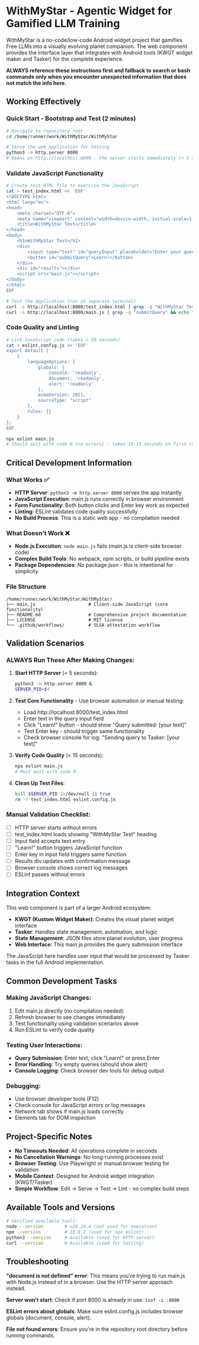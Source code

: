 # WithMyStar - Agentic Widget for Gamified LLM Training

WithMyStar is a no-code/low-code Android widget project that gamifies Free LLMs into a visually evolving planet companion. The web component provides the interface layer that integrates with Android tools (KWGT widget maker and Tasker) for the complete experience.

**ALWAYS reference these instructions first and fallback to search or bash commands only when you encounter unexpected information that does not match the info here.**

## Working Effectively

### Quick Start - Bootstrap and Test (2 minutes)
```bash
# Navigate to repository root
cd /home/runner/work/WithMyStar/WithMyStar

# Serve the web application for testing
python3 -m http.server 8000
# Opens on http://localhost:8000 - the server starts immediately (< 5 seconds)
```

### Validate JavaScript Functionality
```bash
# Create test HTML file to exercise the JavaScript
cat > test_index.html << 'EOF'
<!DOCTYPE html>
<html lang="en">
<head>
    <meta charset="UTF-8">
    <meta name="viewport" content="width=device-width, initial-scale=1.0">
    <title>WithMyStar Test</title>
</head>
<body>
    <h1>WithMyStar Test</h1>
    <div>
        <input type="text" id="queryInput" placeholder="Enter your query">
        <button id="submitQuery">Learn!</button>
    </div>
    <div id="results"></div>
    <script src="main.js"></script>
</body>
</html>
EOF

# Test the application (run in separate terminal)
curl -s http://localhost:8000/test_index.html | grep -q "WithMyStar Test" && echo "✅ HTML loads correctly"
curl -s http://localhost:8000/main.js | grep -q "submitQuery" && echo "✅ JavaScript loads correctly"
```

### Code Quality and Linting
```bash
# Lint JavaScript code (takes < 10 seconds)
cat > eslint.config.js << 'EOF'
export default [
    {
        languageOptions: {
            globals: {
                console: 'readonly',
                document: 'readonly',
                alert: 'readonly'
            },
            ecmaVersion: 2021,
            sourceType: "script"
        },
        rules: {}
    }
];
EOF

npx eslint main.js
# Should exit with code 0 (no errors) - takes 10-15 seconds on first run
```

## Critical Development Information

### What Works ✅
- **HTTP Server**: `python3 -m http.server 8000` serves the app instantly
- **JavaScript Execution**: main.js runs correctly in browser environment
- **Form Functionality**: Both button clicks and Enter key work as expected
- **Linting**: ESLint validates code quality successfully
- **No Build Process**: This is a static web app - no compilation needed

### What Doesn't Work ❌
- **Node.js Execution**: `node main.js` fails (main.js is client-side browser code)
- **Complex Build Tools**: No webpack, npm scripts, or build pipeline exists
- **Package Dependencies**: No package.json - this is intentional for simplicity

### File Structure
```
/home/runner/work/WithMyStar/WithMyStar/
├── main.js                    # Client-side JavaScript (core functionality)
├── README.md                  # Comprehensive project documentation
├── LICENSE                    # MIT license
└── .github/workflows/         # SLSA attestation workflow
```

## Validation Scenarios

### ALWAYS Run These After Making Changes:
1. **Start HTTP Server** (< 5 seconds):
   ```bash
   python3 -m http.server 8000 &
   SERVER_PID=$!
   ```

2. **Test Core Functionality** - Use browser automation or manual testing:
   - Load http://localhost:8000/test_index.html
   - Enter text in the query input field
   - Click "Learn!" button - should show "Query submitted: [your text]"
   - Test Enter key - should trigger same functionality
   - Check browser console for log: "Sending query to Tasker: [your text]"

3. **Verify Code Quality** (< 15 seconds):
   ```bash
   npx eslint main.js
   # Must exit with code 0
   ```

4. **Clean Up Test Files**:
   ```bash
   kill $SERVER_PID 2>/dev/null || true
   rm -f test_index.html eslint.config.js
   ```

### Manual Validation Checklist:
- [ ] HTTP server starts without errors
- [ ] test_index.html loads showing "WithMyStar Test" heading
- [ ] Input field accepts text entry
- [ ] "Learn!" button triggers JavaScript function
- [ ] Enter key in input field triggers same function
- [ ] Results div updates with confirmation message
- [ ] Browser console shows correct log messages
- [ ] ESLint passes without errors

## Integration Context

This web component is part of a larger Android ecosystem:
- **KWGT (Kustom Widget Maker)**: Creates the visual planet widget interface
- **Tasker**: Handles state management, automation, and logic
- **State Management**: JSON files store planet evolution, user progress
- **Web Interface**: This main.js provides the query submission interface

The JavaScript here handles user input that would be processed by Tasker tasks in the full Android implementation.

## Common Development Tasks

### Making JavaScript Changes:
1. Edit main.js directly (no compilation needed)
2. Refresh browser to see changes immediately
3. Test functionality using validation scenarios above
4. Run ESLint to verify code quality

### Testing User Interactions:
- **Query Submission**: Enter text, click "Learn!" or press Enter
- **Error Handling**: Try empty queries (should show alert)
- **Console Logging**: Check browser dev tools for debug output

### Debugging:
- Use browser developer tools (F12)
- Check console for JavaScript errors or log messages
- Network tab shows if main.js loads correctly
- Elements tab for DOM inspection

## Project-Specific Notes

- **No Timeouts Needed**: All operations complete in seconds
- **No Cancellation Warnings**: No long-running processes exist
- **Browser Testing**: Use Playwright or manual browser testing for validation
- **Mobile Context**: Designed for Android widget integration (KWGT/Tasker)
- **Simple Workflow**: Edit → Serve → Test → Lint - no complex build steps

## Available Tools and Versions

```bash
# Verified available tools:
node --version        # v20.19.4 (not used for execution)
npm --version         # 10.8.2 (used for npx eslint)
python3 --version     # Available (used for HTTP server)
curl --version        # Available (used for testing)
```

## Troubleshooting

**"document is not defined" error**: This means you're trying to run main.js with Node.js instead of in a browser. Use the HTTP server approach instead.

**Server won't start**: Check if port 8000 is already in use: `lsof -i :8000`

**ESLint errors about globals**: Make sure eslint.config.js includes browser globals (document, console, alert).

**File not found errors**: Ensure you're in the repository root directory before running commands.